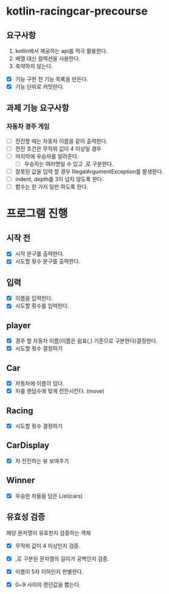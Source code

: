 # kotlin-racingcar-precourse

## 요구사항
1. kotlin에서 제공하는 api를 적극 활용한다.
2. 배열 대신 컬렉션을 사용한다.
3. 축약하지 않는다.

- [x] 기능 구현 전 기능 목룍을 만든다.
- [x] 기능 단위로 커밋한다.

## 과제 기능 요구사항
### 자동차 경주 게임
- [ ] 전진할 때는 자동차 이름을 같이 출력한다.
- [ ] 전진 조건은 무작위 값이 4 이상일 경우
- [ ] 마지막에 우승자를 알려준다.
  - [ ] 우승자는 여러명일 수 있고 ,로 구분한다.
- [ ] 잘못된 값을 입력 할 경우 IllegalArgumentException를 발생한다.
- [ ] indent, depth를 3이 넘지 않도록 한다.
- [ ] 함수는 한 가지 일만 하도록 한다.

# 프로그램 진행
## 시작 전
- [x] 시작 문구를 출력한다.
- [x] 시도할 횟수 문구를 출력한다.
## 입력
- [x] 이름을 입력한다.
- [x] 시도할 횟수를 입력한다.
##  player
- [x] 경주 할 자동차 이름(이름은 쉼표(,) 기준으로 구분한다)결정한다.
- [x] 시도할 횟수 결정하기
## Car
- [x] 자동차에 이름이 있다.
- [x] 차를 랜덤수에 맞게 전진시킨다. (move)
## Racing
- [x] 시도할 횟수 결정하기

## CarDisplay
- [x] 차 전진하는 뷰 보여주기

## Winner
- [x] 우승한 차들을 담은 List(cars)

## 유효성 검증
해당 문자열이 유효한지 검증하는 객체
- [x] 무작위 값이 4 이상인지 검증.
- [x] ,로 구분된 문자열의 길이가 공백인지 검증.
- [x] 이름이 5자 이하인지 판별한다.
- [x] 0~9 사이의 랜던값을 뽑는다.

